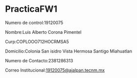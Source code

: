 # PracticaFW1

Numero de control:19120075

Nombre:Luis Alberto Corona Pimentel

Curp:COPLOOO712HOCRMSA5

Domicilio:Colonia San isidro Vista Hermosa Santigo Miahuatlan

Numero de Contacto:2381286313

Correo Institucional:19120075@ajalpan.tecnm.mx

